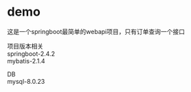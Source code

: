 # demo
这是一个springboot最简单的webapi项目，只有订单查询一个接口  
  
  
项目版本相关  
springboot-2.4.2  
mybatis-2.1.4

DB  
mysql-8.0.23
